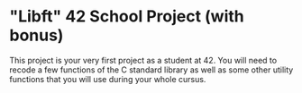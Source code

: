# "Libft" 42 School Project (with bonus)
This project is your very first project as a student at 42. 
You will need to recode a few functions of the C standard library
as well as some other utility functions that you will use during your whole cursus.
